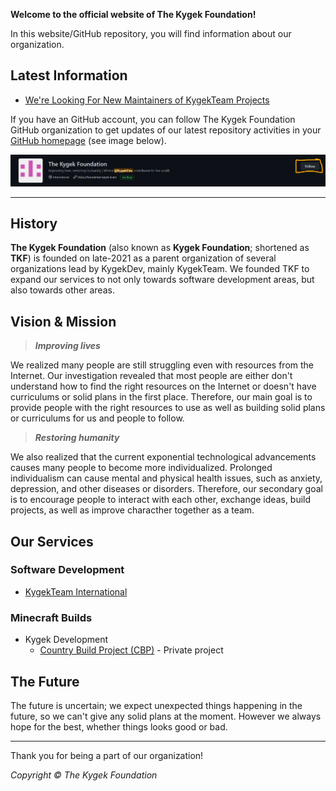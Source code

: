 **Welcome to the official website of The Kygek Foundation!**

In this website/GitHub repository, you will find information about our organization.

## Latest Information

- [We're Looking For New Maintainers of KygekTeam Projects](/news/looking-for-new-kygekteam-maintainers.md)

If you have an GitHub account, you can follow The Kygek Foundation GitHub organization to get updates of our latest repository activities in your [GitHub homepage](https://github.com) (see image below).

![Screenshot](/images/Screenshot%202022-03-22%20173542.png)

---

## History

**The Kygek Foundation** (also known as **Kygek Foundation**; shortened as **TKF**) is founded on late-2021 as a parent organization of several organizations lead by KygekDev, mainly KygekTeam. We founded TKF to expand our services to not only towards software development areas, but also towards other areas.

## Vision & Mission

> **_Improving lives_**

We realized many people are still struggling even with resources from the Internet. Our investigation revealed that most people are either don't understand how to find the right resources on the Internet or doesn't have curriculums or solid plans in the first place. Therefore, our main goal is to provide people with the right resources to use as well as building solid plans or curriculums for us and people to follow.

> **_Restoring humanity_**

We also realized that the current exponential technological advancements causes many people to become more individualized. Prolonged individualism can cause mental and physical health issues, such as anxiety, depression, and other diseases or disorders. Therefore, our secondary goal is to encourage people to interact with each other, exchange ideas, build projects, as well as improve characther together as a team.

## Our Services

### Software Development

- [KygekTeam International](https://github.com/KygekTeam)

### Minecraft Builds

- Kygek Development
  - [Country Build Project (CBP)](https://discord.gg/FrDePMjPBR) - Private project

## The Future

The future is uncertain; we expect unexpected things happening in the future, so we can't give any solid plans at the moment. However we always hope for the best, whether things looks good or bad.

---

Thank you for being a part of our organization!

_Copyright &copy; The Kygek Foundation_
